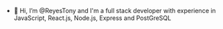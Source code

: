 - 👋 Hi, I’m @ReyesTony and I'm a full stack developer with experience in JavaScript, React.js, Node.js, Express and PostGreSQL
